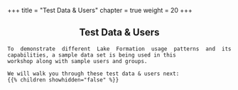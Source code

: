 +++
title = "Test Data & Users"
chapter = true
weight = 20
+++

<div style="text-align: justify">
    <center><h2>Test Data & Users</h2></center>

    To demonstrate different Lake Formation usage patterns and its capabilities, a sample data set is being used in this
    workshop along with sample users and groups.

    We will walk you through these test data & users next:
    {{% children showhidden="false" %}}
</div>

